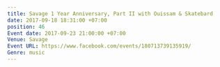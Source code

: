 ```yaml
---
title: Savage 1 Year Anniversary, Part II with Ouissam & Skatebard
date: 2017-09-18 18:31:00 +07:00
position: 46
Event date: 2017-09-23 21:00:00 +07:00
Venue: Savage
Event URL: https://www.facebook.com/events/180713739135919/
Genre: music
---
```


